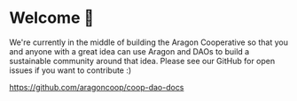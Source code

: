 # Welcome 🎉

We're currently in the middle of building the Aragon Cooperative so that you and anyone with a great idea can use Aragon and DAOs to build a sustainable community around that idea. Please see our GitHub for open issues if you want to contribute :)

https://github.com/aragoncoop/coop-dao-docs
